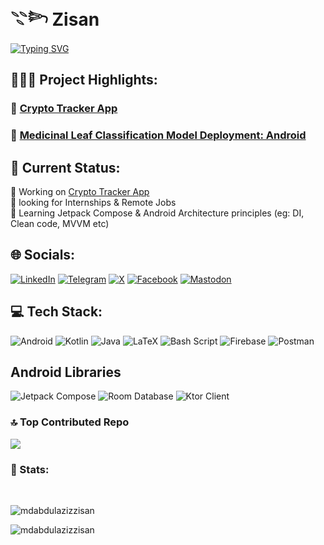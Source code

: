 <h1 align="left">𓇢𓆸 Zisan</h1>

<a href="https://git.io/typing-svg"><img src="https://readme-typing-svg.demolab.com?font=Fira+Code&duration=2500&pause=1000&center=false&vCenter=false&random=false&width=435&lines=Android+Developer;Open+to+job+opportunities;" alt="Typing SVG" /></a>

<!-- 
<div align="center">
<h2>🐍 My Contributions 🐍</h2>
<picture>
  <source media="(prefers-color-scheme: dark)" srcset="https://raw.githubusercontent.com/mdabdulazizzisan/mdabdulazizzisan/output/github-contribution-grid-snake-dark.svg">
  <source media="(prefers-color-scheme: light)" srcset="https://raw.githubusercontent.com/mdabdulazizzisan/mdabdulazizzisan/output/github-contribution-grid-snake.svg">
  <img alt="github contribution grid snake animation" src="https://raw.githubusercontent.com/mdabdulazizzisan/mdabdulazizzisan/output/github-contribution-grid-snake.svg">
</picture>
<br><br>
</div>
 -->
 ## 👨🏾‍💻 Project Highlights:
### 💸 [Crypto Tracker App](https://github.com/mdabdulazizzisan/Crypto-Tracker)<br>
### 🍃 [Medicinal Leaf Classification Model Deployment: Android](https://github.com/mdabdulazizzisan/Leaf-Classification-ML-Model-Android-Deployment)<br>

## 💫 Current Status:
🔭 Working on [Crypto Tracker App](https://github.com/mdabdulazizzisan/Crypto-Tracker)<br>
🤝 looking for Internships & Remote Jobs<br>
🌱 Learning Jetpack Compose & Android Architecture principles (eg: DI, Clean code, MVVM etc)


## 🌐 Socials:
[![LinkedIn](https://img.shields.io/badge/LinkedIn-%230077B5.svg?style=for-the-badge&logo=linkedin&logoColor=white)](https://linkedin.com/in/mdabdulazizzisan) [![Telegram](https://img.shields.io/badge/-TELEGRAM-%232B90D9?style=for-the-badge&logo=telegram&logoColor=white)](https://t.me/mdabdulazizzisan) [![X](https://img.shields.io/badge/X-black.svg?style=for-the-badge&logo=X&logoColor=white)](https://x.com/abdulazizzisan) [![Facebook](https://img.shields.io/badge/Facebook-%231877F2.svg?style=for-the-badge&logo=Facebook&logoColor=white)](https://facebook.com/mdabdulazizzisan) [![Mastodon](https://img.shields.io/badge/-MASTODON-%232B90D9?style=for-the-badge&logo=mastodon&logoColor=white)](https://mastodon.social/@mdabdulazizzisan)  

## 💻 Tech Stack:
![Android](https://img.shields.io/badge/Android%20Development-%233DDC84.svg?style=for-the-badge&logo=android&logoColor=white)
![Kotlin](https://img.shields.io/badge/kotlin-%23c918e1.svg?style=for-the-badge&logo=kotlin&logoColor=white) 
![Java](https://img.shields.io/badge/java-%23ED8B00.svg?style=for-the-badge&logo=openjdk&logoColor=white) 
![LaTeX](https://img.shields.io/badge/latex-%23008080.svg?style=for-the-badge&logo=latex&logoColor=white) 
![Bash Script](https://img.shields.io/badge/bash_script-%23121011.svg?style=for-the-badge&logo=gnu-bash&logoColor=white) 
![Firebase](https://img.shields.io/badge/firebase-%23039BE5.svg?style=for-the-badge&logo=firebase) 
![Postman](https://img.shields.io/badge/Postman-FF6C37?style=for-the-badge&logo=postman&logoColor=white)

## Android Libraries
![Jetpack Compose](https://img.shields.io/badge/Jetpack%20Compose-%234285F4.svg?style=for-the-badge&logo=jetpackcompose&logoColor=white&textColor=white)
![Room Database](https://img.shields.io/badge/Room%20Database-%23191a19.svg?style=for-the-badge&logo=apache&logoColor=white&textColor=white)
![Ktor Client](https://img.shields.io/badge/Ktor%20Client-%23744fbf.svg?style=for-the-badge&logo=internetcomputer&logoColor=white&textColor=white)

### 🔝 Top Contributed Repo
![](https://github-contributor-stats.vercel.app/api?username=mdabdulazizzisan&limit=5&theme=dark&combine_all_yearly_contributions=true)


<!--
## 📊 GitHub Stats:
![](https://github-readme-stats.vercel.app/api?username=mdabdulazizzisan&theme=dark&hide_border=false&include_all_commits=true&count_private=true)<br/>
![](https://github-readme-streak-stats.herokuapp.com/?user=mdabdulazizzisan&theme=dark&hide_border=false)<br/>
![](https://github-readme-stats.vercel.app/api/top-langs/?username=mdabdulazizzisan&theme=dark&hide_border=false&include_all_commits=true&count_private=true&layout=compact)
-->

<!-- Proudly created with GPRM ( https://gprm.itsvg.in ) -->
<h3 align="left">📜 Stats:</h3>
<br>

<p><img src="https://github-readme-stats.vercel.app/api/top-langs?username=mdabdulazizzisan&show_icons=true&locale=en&layout=compact" alt="mdabdulazizzisan" /></p>
<!-- <p align="right">&nbsp;<img align="center" src="https://github-readme-stats.vercel.app/api?username=mdabdulazizzisan&show_icons=true&locale=en" alt="mdabdulazizzisan" /></p> -->

<p><img src="https://github-readme-streak-stats.herokuapp.com/?user=mdabdulazizzisan&" alt="mdabdulazizzisan" /></p>
